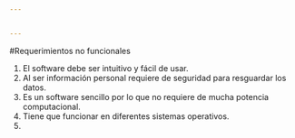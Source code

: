 ```yaml
---


---
```


<p>#Requerimientos no funcionales</p>
<ol>
<li>El software debe ser intuitivo y fácil de usar.</li>
<li>Al ser información personal requiere de seguridad para resguardar los datos.</li>
<li>Es un software sencillo por lo que no requiere de mucha potencia computacional.</li>
<li>Tiene que funcionar en diferentes sistemas operativos.</li>
<li> </li>  
</ol>

